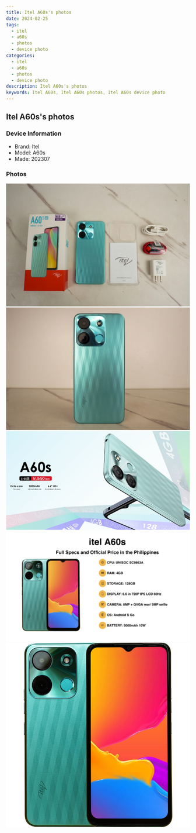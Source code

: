 ```yaml
---
title: Itel A60s's photos
date: 2024-02-25
tags: 
  - itel
  - a60s
  - photos
  - device photo
categories: 
  - itel
  - a60s
  - photos
  - device photo
description: Itel A60s's photos
keywords: Itel A60s, Itel A60s photos, Itel A60s device photo
---
```


## Itel A60s's photos

### Device Information

- Brand: Itel
- Model: A60s
- Made: 202307

### Photos

![/images/best-assets/devices/itel/itel-a60s/1.jpg](/images/best-assets/devices/itel/itel-a60s/1.jpg)
![/images/best-assets/devices/itel/itel-a60s/2.jpg](/images/best-assets/devices/itel/itel-a60s/2.jpg)
![/images/best-assets/devices/itel/itel-a60s/3.jpg](/images/best-assets/devices/itel/itel-a60s/3.jpg)
![/images/best-assets/devices/itel/itel-a60s/4.jpg](/images/best-assets/devices/itel/itel-a60s/4.jpg)
![/images/best-assets/devices/itel/itel-a60s/5.jpg](/images/best-assets/devices/itel/itel-a60s/5.jpg)
